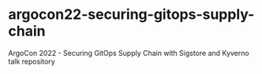 # argocon22-securing-gitops-supply-chain
ArgoCon 2022 - Securing GitOps Supply Chain with Sigstore and Kyverno talk repository

